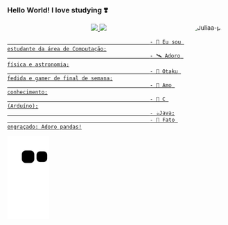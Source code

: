 ### Hello World! I love studying ❣️

<!--
**JuJubali/JuJubali** is a ✨ _special_ ✨ repository because its `README.md` (this file) appears on your GitHub profile.

Here are some ideas to get you started:

-->

<div align="center">
  <a href="https://github.com/JuJubali" target="_blank" rel="external">
  <img height="180em" src="https://github-readme-stats.vercel.app/api?username=JuJubali&show_icons=false&theme=mindnight_purple_all_commits=true&count_private=false"/>
  <img height="180em" src="https://github-readme-stats.vercel.app/api/top-langs/?username=JuJubali&layout=mindnight_purple_count=7&theme=moltack"/>
<img align="right" alt="Juliaa-pic" height="150" style="border-radius:50px;" src="https://media.discordapp.net/attachments/623523047588233218/935341447387971584/20220124_221052.gif">
</div>
   <div> 

                                                  - 🔭 Eu sou estudante da área de Computação;
                                                  - 🛰️ Adoro física e astronomia;
                                                  - 🦴 Otaku fedida e gamer de final de semana;
                                                  - 💓 Amo conhecimento;
                                                  - 🐍 C (Arduíno);
                                                  - ☕Java;
                                                  - 🐼 Fato engraçado: Adoro pandas!

  ![Snake animation](https://github.com/rafaballerini/rafaballerini/blob/output/github-contribution-grid-snake.svg)
 
</div>
